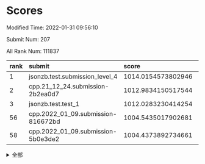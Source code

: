# Scores

Modified Time: 2022-01-31 09:56:10

Submit Num: 207

All Rank Num: 111837

| rank |               submit               |       score        |       sigma        | pk_num |
| :--- | :--------------------------------- | :----------------- | :----------------- | :----- |
| 1    | jsonzb.test.submission_level_4     | 1014.0154573802946 | 0.798305599423911  | 2162   |
| 2    | cpp.21_12_24.submission-2b2ea0d7   | 1012.9834150517544 | 0.7849219709584356 | 2162   |
| 3    | jsonzb.test.test_1                 | 1012.0283230414254 | 0.7846653408262317 | 2165   |
| 56   | cpp.2022_01_09.submission-816672bd | 1004.5435017902681 | 0.7179813592433308 | 2158   |
| 58   | cpp.2022_01_09.submission-5b0e3de2 | 1004.4373892734661 | 0.7041209782113793 | 2167   |


<details>
<summary>全部</summary>

| rank |                 submit                 |       score        |       sigma        | pk_num |
| :--- | :------------------------------------- | :----------------- | :----------------- | :----- |
| 1    | jsonzb.test.submission_level_4         | 1014.0154573802946 | 0.798305599423911  | 2162   |
| 2    | cpp.21_12_24.submission-2b2ea0d7       | 1012.9834150517544 | 0.7849219709584356 | 2162   |
| 3    | jsonzb.test.test_1                     | 1012.0283230414254 | 0.7846653408262317 | 2165   |
| 4    | gobigger.level_3.submission_level_3_22 | 1011.9648403906945 | 0.7752409771065897 | 2160   |
| 5    | gobigger.level_3.submission_level_3_8  | 1011.4858381529352 | 0.7781675845732424 | 2165   |
| 6    | gobigger.level_3.submission_level_3_10 | 1011.3425279761324 | 0.7670192548239876 | 2167   |
| 7    | gobigger.level_3.submission_level_3_5  | 1011.3387596835006 | 0.7804382440192785 | 2158   |
| 8    | gobigger.level_3.submission_level_3_39 | 1011.2431661863417 | 0.7664560768541304 | 2157   |
| 9    | gobigger.level_3.submission_level_3_28 | 1011.1522383537205 | 0.7806286694097702 | 2166   |
| 10   | gobigger.level_3.submission_level_3_27 | 1011.1159414934664 | 0.7705998259801337 | 2159   |
| 11   | gobigger.level_3.submission_level_3_26 | 1010.8231274368329 | 0.7791519620943346 | 2160   |
| 12   | gobigger.level_3.submission_level_3_0  | 1010.7861434774379 | 0.7634194396868959 | 2161   |
| 13   | gobigger.level_3.submission_level_3_45 | 1010.5713203967451 | 0.7614045149128302 | 2162   |
| 14   | gobigger.level_3.submission_level_3_40 | 1010.4923697564508 | 0.7444199250591678 | 2164   |
| 15   | gobigger.level_3.submission_level_3_36 | 1010.463868745166  | 0.774594134596773  | 2162   |
| 16   | gobigger.level_3.submission_level_3_44 | 1010.2781247964754 | 0.7509951752645863 | 2157   |
| 17   | gobigger.level_3.submission_level_3_30 | 1010.2393569890107 | 0.7320165723289968 | 2157   |
| 18   | gobigger.level_3.submission_level_3_35 | 1010.2338307658337 | 0.7626962834120319 | 2160   |
| 19   | gobigger.level_3.submission_level_3_2  | 1010.0896604447333 | 0.7334297333767518 | 2163   |
| 20   | gobigger.level_3.submission_level_3_46 | 1010.0567527215403 | 0.7565361408246518 | 2161   |
| 21   | gobigger.level_3.submission_level_3_24 | 1009.9663857687036 | 0.7667449415676603 | 2164   |
| 22   | gobigger.level_3.submission_level_3_19 | 1009.8188045890437 | 0.7377792847029363 | 2157   |
| 23   | gobigger.level_3.submission_level_3_15 | 1009.7837105120406 | 0.7476711350109669 | 2167   |
| 24   | gobigger.level_3.submission_level_3_23 | 1009.7815999584182 | 0.7472089760159926 | 2163   |
| 25   | gobigger.level_3.submission_level_3_12 | 1009.7707128046159 | 0.77334998616343   | 2160   |
| 26   | gobigger.level_3.submission_level_3_6  | 1009.6097976058182 | 0.761275956076946  | 2159   |
| 27   | gobigger.level_3.submission_level_3_43 | 1009.5940873237416 | 0.7476627778220344 | 2158   |
| 28   | gobigger.level_3.submission_level_3_37 | 1009.5542852642179 | 0.7524168298283337 | 2163   |
| 29   | gobigger.level_3.submission_level_3_13 | 1009.5105179064262 | 0.7666700566771228 | 2163   |
| 30   | gobigger.level_3.submission_level_3_20 | 1009.4721786332801 | 0.7600975168223725 | 2154   |
| 31   | gobigger.level_3.submission_level_3_31 | 1009.3929864340543 | 0.7391897886072677 | 2160   |
| 32   | gobigger.level_3.submission_level_3_14 | 1009.3569911107128 | 0.7513454418866493 | 2159   |
| 33   | gobigger.level_3.submission_level_3_9  | 1009.3459892017124 | 0.7560449182236776 | 2159   |
| 34   | gobigger.level_3.submission_level_3_29 | 1009.3014522795872 | 0.7591827908660208 | 2160   |
| 35   | gobigger.level_3.submission_level_3_16 | 1009.2736126668457 | 0.7654196767057505 | 2158   |
| 36   | gobigger.level_3.submission_level_3_33 | 1009.2056895359962 | 0.7668551427962806 | 2160   |
| 37   | gobigger.level_3.submission_level_3_25 | 1009.1947356883277 | 0.7511920025798174 | 2161   |
| 38   | gobigger.level_3.submission_level_3_42 | 1009.0970649305846 | 0.7544102277618775 | 2158   |
| 39   | gobigger.level_3.submission_level_3_48 | 1009.0585942068883 | 0.7507860775554078 | 2161   |
| 40   | gobigger.level_3.submission_level_3_17 | 1008.9849097040862 | 0.75400553064423   | 2163   |
| 41   | gobigger.level_3.submission_level_3_11 | 1008.9723599047718 | 0.7436260359811863 | 2158   |
| 42   | gobigger.level_3.submission_level_3_41 | 1008.9664998364013 | 0.7587496271055685 | 2162   |
| 43   | gobigger.level_3.submission_level_3_38 | 1008.8903945221377 | 0.7591290884219631 | 2160   |
| 44   | gobigger.level_3.submission_level_3_4  | 1008.8878616540902 | 0.7316287919641516 | 2165   |
| 45   | gobigger.level_3.submission_level_3_49 | 1008.8382922360839 | 0.7451711943374594 | 2159   |
| 46   | gobigger.level_3.submission_level_3_47 | 1008.8264604204568 | 0.7462543642919754 | 2158   |
| 47   | gobigger.level_3.submission_level_3_18 | 1008.8080099728967 | 0.7459399785705585 | 2163   |
| 48   | gobigger.level_3.submission_level_3_3  | 1008.7996376138916 | 0.7459945798586425 | 2162   |
| 49   | gobigger.level_3.submission_level_3_7  | 1008.7305465790256 | 0.7523960402476014 | 2160   |
| 50   | gobigger.level_3.submission_level_3_21 | 1008.7228772489805 | 0.7354788032351339 | 2163   |
| 51   | gobigger.level_3.submission_level_3_34 | 1008.5084083565479 | 0.7384224858549242 | 2160   |
| 52   | gobigger.level_3.submission_level_3_32 | 1008.3176351388847 | 0.7583242036864812 | 2166   |
| 53   | gobigger.level_3.submission_level_3_1  | 1008.0388846705716 | 0.7343617989274507 | 2164   |
| 54   | gobigger.level_1.submission_level_1_30 | 1005.4372371205575 | 0.7176142266966461 | 2159   |
| 55   | gobigger.level_1.submission_level_1_43 | 1004.6455717399223 | 0.705151944635826  | 2163   |
| 56   | cpp.2022_01_09.submission-816672bd     | 1004.5435017902681 | 0.7179813592433308 | 2158   |
| 57   | gobigger.level_1.submission_level_1_47 | 1004.5248610012555 | 0.7225856590609306 | 2159   |
| 58   | cpp.2022_01_09.submission-5b0e3de2     | 1004.4373892734661 | 0.7041209782113793 | 2167   |
| 59   | gobigger.level_1.submission_level_1_6  | 1004.3917639325853 | 0.7146871819910429 | 2155   |
| 60   | gobigger.level_1.submission_level_1_48 | 1004.2885459733045 | 0.7212660913936552 | 2162   |
| 61   | gobigger.level_1.submission_level_1_42 | 1004.0705904512446 | 0.729302783778206  | 2161   |
| 62   | gobigger.level_1.submission_level_1_22 | 1004.0613278983059 | 0.7015350152072154 | 2163   |
| 63   | gobigger.level_1.submission_level_1_27 | 1004.0239802728377 | 0.7303288632010579 | 2164   |
| 64   | gobigger.level_1.submission_level_1_0  | 1004.0210219813666 | 0.7127967243420191 | 2163   |
| 65   | gobigger.level_1.submission_level_1_46 | 1003.9614267061535 | 0.7156110332973966 | 2167   |
| 66   | gobigger.level_1.submission_level_1_38 | 1003.8093201695422 | 0.7225733429442615 | 2161   |
| 67   | gobigger.level_1.submission_level_1_8  | 1003.7753297311284 | 0.7223622403291025 | 2166   |
| 68   | gobigger.level_1.submission_level_1_21 | 1003.7706711089519 | 0.7088265242535452 | 2158   |
| 69   | gobigger.level_1.submission_level_1_34 | 1003.6652432575718 | 0.7233661089184834 | 2162   |
| 70   | gobigger.level_1.submission_level_1_32 | 1003.5755310263431 | 0.7223419135929126 | 2165   |
| 71   | gobigger.level_1.submission_level_1_49 | 1003.5393203369154 | 0.7164761518172457 | 2161   |
| 72   | gobigger.level_1.submission_level_1_37 | 1003.5158346892367 | 0.7170697742097268 | 2162   |
| 73   | gobigger.level_1.submission_level_1_17 | 1003.5007030746395 | 0.7218946439128909 | 2162   |
| 74   | gobigger.level_1.submission_level_1_24 | 1003.451754990626  | 0.716616243326517  | 2162   |
| 75   | gobigger.level_1.submission_level_1_25 | 1003.4210944411658 | 0.7054079874317373 | 2163   |
| 76   | gobigger.level_1.submission_level_1_39 | 1003.393715207063  | 0.707110826803548  | 2157   |
| 77   | gobigger.level_1.submission_level_1_14 | 1003.3389637153299 | 0.7094277429984966 | 2163   |
| 78   | gobigger.level_1.submission_level_1_41 | 1003.234897771706  | 0.7251363204267994 | 2164   |
| 79   | gobigger.level_1.submission_level_1_40 | 1003.2104133987058 | 0.7175367378724059 | 2165   |
| 80   | gobigger.level_1.submission_level_1_23 | 1003.1770906438823 | 0.7153976714273371 | 2158   |
| 81   | gobigger.level_1.submission_level_1_4  | 1003.1629380912756 | 0.715860331288426  | 2165   |
| 82   | gobigger.level_1.submission_level_1_44 | 1003.1431424765345 | 0.7171431172729379 | 2163   |
| 83   | gobigger.level_1.submission_level_1_5  | 1003.0927796417385 | 0.7161269964924658 | 2163   |
| 84   | gobigger.level_1.submission_level_1_31 | 1003.0829370699705 | 0.7115912970946907 | 2159   |
| 85   | gobigger.level_1.submission_level_1_19 | 1003.0742082797225 | 0.712512198613703  | 2165   |
| 86   | gobigger.level_1.submission_level_1_16 | 1003.0719147344681 | 0.7142609151075777 | 2163   |
| 87   | gobigger.level_1.submission_level_1_2  | 1003.055147456874  | 0.7105815981270579 | 2167   |
| 88   | gobigger.level_1.submission_level_1_35 | 1002.9044882476398 | 0.6959029084238741 | 2160   |
| 89   | gobigger.level_1.submission_level_1_12 | 1002.8872312600669 | 0.7033765730137559 | 2160   |
| 90   | gobigger.level_1.submission_level_1_28 | 1002.8260904586075 | 0.7094674459681067 | 2164   |
| 91   | gobigger.level_1.submission_level_1_9  | 1002.7963125962784 | 0.7062575314964381 | 2165   |
| 92   | gobigger.level_1.submission_level_1_7  | 1002.7125840181802 | 0.7123095754345063 | 2159   |
| 93   | gobigger.level_1.submission_level_1_29 | 1002.5500502762895 | 0.7156878524821683 | 2162   |
| 94   | gobigger.level_1.submission_level_1_26 | 1002.4853509427658 | 0.7140089213943254 | 2159   |
| 95   | gobigger.level_1.submission_level_1_1  | 1002.4819186750557 | 0.7145689454149223 | 2159   |
| 96   | gobigger.level_1.submission_level_1_15 | 1002.4745755464066 | 0.7206945916094021 | 2158   |
| 97   | gobigger.level_1.submission_level_1_13 | 1002.4074012261467 | 0.7054887620806741 | 2160   |
| 98   | gobigger.level_1.submission_level_1_20 | 1002.3032417067606 | 0.7189576630652053 | 2166   |
| 99   | gobigger.level_1.submission_level_1_11 | 1002.2873885878357 | 0.7120011370054319 | 2165   |
| 100  | gobigger.level_1.submission_level_1_10 | 1002.1863484019655 | 0.7110087296510265 | 2160   |
| 101  | gobigger.level_1.submission_level_1_45 | 1002.1315346474375 | 0.7093851106783146 | 2163   |
| 102  | gobigger.level_1.submission_level_1_18 | 1001.5644350149901 | 0.7085293315580505 | 2162   |
| 103  | gobigger.level_1.submission_level_1_36 | 1001.5638130593577 | 0.7009000005278827 | 2158   |
| 104  | gobigger.level_1.submission_level_1_33 | 1001.5586438912567 | 0.7113661711784538 | 2162   |
| 105  | gobigger.level_1.submission_level_1_3  | 1001.4991438785717 | 0.7061132116032673 | 2159   |
| 106  | gobigger.random.submission_random_20   | 997.704656695378   | 0.6970961176567849 | 2159   |
| 107  | gobigger.random.submission_random_28   | 997.1559096349964  | 0.7072937682122965 | 2158   |
| 108  | gobigger.random.submission_random_48   | 997.0156868962002  | 0.6959208740883319 | 2159   |
| 109  | gobigger.random.submission_random_4    | 996.9291972007214  | 0.7061442188402788 | 2165   |
| 110  | gobigger.random.submission_random_19   | 996.6599962242526  | 0.7059473586315541 | 2163   |
| 111  | gobigger.random.submission_random_37   | 996.641332061496   | 0.7097832583328888 | 2160   |
| 112  | gobigger.random.submission_random_45   | 996.6302931922328  | 0.713922796319123  | 2159   |
| 113  | gobigger.random.submission_random_38   | 996.6216301327796  | 0.7118226489374898 | 2163   |
| 114  | gobigger.random.submission_random_8    | 996.6167231826192  | 0.711908024163646  | 2161   |
| 115  | gobigger.random.submission_random_34   | 996.518453282143   | 0.7070673626026812 | 2168   |
| 116  | gobigger.random.submission_random_18   | 996.4992174542879  | 0.6984352308471523 | 2161   |
| 117  | gobigger.random.submission_random_29   | 996.4743359813041  | 0.7176278802341588 | 2165   |
| 118  | gobigger.random.submission_random_11   | 996.412453272544   | 0.7067568126619859 | 2159   |
| 119  | gobigger.random.submission_random_14   | 996.3506985786231  | 0.7280620508500165 | 2164   |
| 120  | gobigger.random.submission_random_3    | 996.3322485188412  | 0.7085707088766858 | 2163   |
| 121  | gobigger.random.submission_random_7    | 996.2832094698723  | 0.7273339468806721 | 2164   |
| 122  | gobigger.random.submission_random_12   | 996.281937278724   | 0.7162174402654672 | 2160   |
| 123  | gobigger.random.submission_random_33   | 996.2656023072735  | 0.7001556392306764 | 2164   |
| 124  | gobigger.random.submission_random_35   | 996.2140413428651  | 0.7113209527130692 | 2161   |
| 125  | gobigger.random.submission_random_2    | 996.2110397284521  | 0.7033430660472415 | 2159   |
| 126  | gobigger.random.submission_random_17   | 996.1013438143927  | 0.7111146024451678 | 2159   |
| 127  | gobigger.random.submission_random_24   | 996.0910167094877  | 0.7103818673747643 | 2162   |
| 128  | gobigger.random.submission_random_21   | 996.0719416160209  | 0.6946632142802105 | 2168   |
| 129  | gobigger.random.submission_random_16   | 995.9909552778279  | 0.7190806489594909 | 2159   |
| 130  | gobigger.random.submission_random_44   | 995.9623412159268  | 0.715143370771857  | 2160   |
| 131  | gobigger.random.submission_random_47   | 995.9323109571535  | 0.7123797575083191 | 2157   |
| 132  | gobigger.random.submission_random_5    | 995.9117975871236  | 0.7201169920587994 | 2163   |
| 133  | gobigger.random.submission_random_40   | 995.908576345294   | 0.7216484421686589 | 2163   |
| 134  | gobigger.random.submission_random_26   | 995.8610275431563  | 0.6984842724739506 | 2167   |
| 135  | gobigger.random.submission_random_30   | 995.8220333810243  | 0.7193160844455074 | 2164   |
| 136  | gobigger.random.submission_random_22   | 995.8042120006651  | 0.7177432152763069 | 2158   |
| 137  | gobigger.random.submission_random_42   | 995.8014662427751  | 0.7048018140687781 | 2161   |
| 138  | gobigger.random.submission_random_6    | 995.7981063364281  | 0.7120152452142158 | 2157   |
| 139  | gobigger.random.submission_random_0    | 995.7942064931912  | 0.7199498923232867 | 2161   |
| 140  | gobigger.random.submission_random_32   | 995.7906517436061  | 0.7123197351704093 | 2160   |
| 141  | gobigger.random.submission_random_27   | 995.7871514998222  | 0.7110154514426962 | 2165   |
| 142  | gobigger.random.submission_random_31   | 995.678503460304   | 0.7189864342160033 | 2163   |
| 143  | gobigger.random.submission_random_41   | 995.5905066593976  | 0.7052887514565054 | 2160   |
| 144  | gobigger.random.submission_random_25   | 995.4800107425202  | 0.7072896855320493 | 2160   |
| 145  | gobigger.random.submission_random_9    | 995.4422531710358  | 0.7096752648471591 | 2166   |
| 146  | gobigger.random.submission_random_36   | 995.4097948246994  | 0.7092253972887933 | 2158   |
| 147  | gobigger.random.submission_random_46   | 995.3960440674292  | 0.7265715584167912 | 2161   |
| 148  | gobigger.random.submission_random_13   | 995.22471905615    | 0.7257657383910685 | 2160   |
| 149  | gobigger.random.submission_random_43   | 995.1862106189169  | 0.7209288758713958 | 2158   |
| 150  | gobigger.random.submission_random_15   | 995.1293720665128  | 0.7235314311304433 | 2162   |
| 151  | gobigger.random.submission_random_23   | 995.0800225562588  | 0.7122531854681454 | 2158   |
| 152  | gobigger.random.submission_random_10   | 995.043930769378   | 0.7158829835251773 | 2161   |
| 153  | gobigger.random.submission_random_49   | 995.0425158007474  | 0.7138682371409177 | 2157   |
| 154  | gobigger.random.submission_random_39   | 994.9112158931367  | 0.7199424514934851 | 2164   |
| 155  | gobigger.random.submission_random_1    | 994.8908602045015  | 0.7146863378081806 | 2160   |
| 156  | gobigger.level_2.submission_level_2_9  | 994.370225913467   | 0.7320116697799646 | 2157   |
| 157  | gobigger.level_2.submission_level_2_44 | 993.9818391812835  | 0.7196592098668059 | 2159   |
| 158  | gobigger.level_2.submission_level_2_2  | 993.924500150525   | 0.7371771032452658 | 2164   |
| 159  | gobigger.level_2.submission_level_2_16 | 993.6791632569127  | 0.7255137869926999 | 2157   |
| 160  | gobigger.level_2.submission_level_2_4  | 993.5904190145661  | 0.7315342495506612 | 2156   |
| 161  | gobigger.level_2.submission_level_2_15 | 993.4681753816845  | 0.7360341223555662 | 2158   |
| 162  | gobigger.level_2.submission_level_2_45 | 993.4642567324835  | 0.7406551201433577 | 2165   |
| 163  | gobigger.level_2.submission_level_2_36 | 993.2632425095396  | 0.7422787224792439 | 2159   |
| 164  | gobigger.level_2.submission_level_2_30 | 993.1103233120056  | 0.7312734886581718 | 2157   |
| 165  | gobigger.level_2.submission_level_2_49 | 993.0523905920992  | 0.7303514394789982 | 2161   |
| 166  | gobigger.level_2.submission_level_2_26 | 992.797190566481   | 0.7412970401904706 | 2162   |
| 167  | gobigger.level_2.submission_level_2_18 | 992.7175780856473  | 0.7397428604450437 | 2155   |
| 168  | gobigger.level_2.submission_level_2_38 | 992.5805317584785  | 0.7301276305701843 | 2156   |
| 169  | gobigger.level_2.submission_level_2_6  | 992.5589320038284  | 0.7406405434623619 | 2159   |
| 170  | gobigger.level_2.submission_level_2_48 | 992.547822780576   | 0.7403265141433758 | 2163   |
| 171  | gobigger.level_2.submission_level_2_27 | 992.4515686248119  | 0.7450212728017035 | 2161   |
| 172  | gobigger.level_2.submission_level_2_34 | 992.3565908504207  | 0.7225239900312994 | 2158   |
| 173  | gobigger.level_2.submission_level_2_39 | 992.3255797535378  | 0.766952980596322  | 2163   |
| 174  | gobigger.level_2.submission_level_2_31 | 992.3051390998075  | 0.7456815760999164 | 2163   |
| 175  | gobigger.level_2.submission_level_2_11 | 992.2972759178222  | 0.7395704908312444 | 2160   |
| 176  | gobigger.level_2.submission_level_2_21 | 992.2847964959277  | 0.7435583313510884 | 2155   |
| 177  | gobigger.level_2.submission_level_2_29 | 992.2215310497097  | 0.7456439276194664 | 2165   |
| 178  | gobigger.level_2.submission_level_2_19 | 992.2023012917438  | 0.7293691943971908 | 2160   |
| 179  | gobigger.level_2.submission_level_2_1  | 992.181736522961   | 0.7412933778854254 | 2159   |
| 180  | gobigger.level_2.submission_level_2_13 | 992.1649742797396  | 0.7356705868267165 | 2159   |
| 181  | gobigger.level_2.submission_level_2_23 | 992.1556832067167  | 0.7379435000595661 | 2160   |
| 182  | gobigger.level_2.submission_level_2_35 | 992.0444072435091  | 0.7512259339168995 | 2166   |
| 183  | gobigger.level_2.submission_level_2_20 | 991.9818932389538  | 0.7405182599945567 | 2162   |
| 184  | gobigger.level_2.submission_level_2_17 | 991.8835298788796  | 0.7459979222518484 | 2161   |
| 185  | gobigger.level_2.submission_level_2_46 | 991.8286093683113  | 0.7595562709559289 | 2159   |
| 186  | gobigger.level_2.submission_level_2_25 | 991.8022583531218  | 0.74282108955143   | 2161   |
| 187  | gobigger.level_2.submission_level_2_42 | 991.769440781574   | 0.7687584606000216 | 2159   |
| 188  | gobigger.level_2.submission_level_2_7  | 991.7472961707872  | 0.7364412144367659 | 2162   |
| 189  | gobigger.level_2.submission_level_2_37 | 991.7091471046037  | 0.73787692598762   | 2163   |
| 190  | gobigger.level_2.submission_level_2_10 | 991.6495456824357  | 0.7337117731996192 | 2161   |
| 191  | gobigger.level_2.submission_level_2_5  | 991.638888753463   | 0.7425536290592325 | 2161   |
| 192  | gobigger.level_2.submission_level_2_33 | 991.5803444920165  | 0.7497583799797075 | 2158   |
| 193  | gobigger.level_2.submission_level_2_22 | 991.5793053356009  | 0.7428226637593601 | 2158   |
| 194  | gobigger.level_2.submission_level_2_32 | 991.4694648070696  | 0.7469150572169881 | 2163   |
| 195  | gobigger.level_2.submission_level_2_3  | 991.4680950442914  | 0.736906271421197  | 2158   |
| 196  | gobigger.level_2.submission_level_2_28 | 991.458064307482   | 0.7552342952497048 | 2163   |
| 197  | gobigger.level_2.submission_level_2_24 | 991.4438573512159  | 0.7484438168087573 | 2161   |
| 198  | gobigger.level_2.submission_level_2_40 | 991.2101755562057  | 0.7556342364881766 | 2155   |
| 199  | gobigger.level_2.submission_level_2_0  | 991.0592100837398  | 0.762450279023025  | 2162   |
| 200  | gobigger.level_2.submission_level_2_12 | 991.0277140161265  | 0.7397719264910767 | 2164   |
| 201  | gobigger.level_2.submission_level_2_8  | 990.9040578847522  | 0.7765246787237662 | 2160   |
| 202  | gobigger.level_2.submission_level_2_41 | 990.6773988015005  | 0.7630774314704853 | 2154   |
| 203  | gobigger.level_2.submission_level_2_43 | 990.5759531770157  | 0.7625977308055861 | 2158   |
| 204  | gobigger.level_2.submission_level_2_14 | 990.5400037074344  | 0.762707452060738  | 2163   |
| 205  | gobigger.level_2.submission_level_2_47 | 990.2787351402108  | 0.7815662682466782 | 2161   |
| 206  | gobigger.none.submission_none_1        | 978.1308256875467  | 1.2343543079713604 | 2162   |
| 207  | gobigger.none.submission_none_0        | 977.8695316302235  | 1.2591753893566782 | 2167   |

</details>